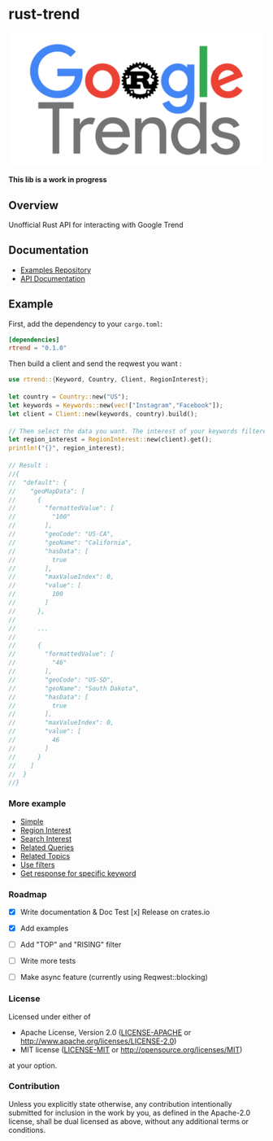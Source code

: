 # rust-trend

![rust-trend](./google-trends-rust-api-little.png)

**This lib is a work in progress**

## Overview
Unofficial Rust API for interacting with Google Trend

## Documentation
- [Examples Repository]("./examples")
- [API Documentation](https://docs.rs/rtrend)

## Example

First, add the dependency to your `cargo.toml`:
```toml
[dependencies]
rtrend = "0.1.0"
```

Then build a client and send the reqwest you want : 
```rust
use rtrend::{Keyword, Country, Client, RegionInterest};

let country = Country::new("US");
let keywords = Keywords::new(vec!["Instagram","Facebook"]);
let client = Client::new(keywords, country).build();

// Then select the data you want. The interest of your keywords filtered by region for example:
let region_interest = RegionInterest::new(client).get();
println!("{}", region_interest);

// Result :
//{
//  "default": {
//    "geoMapData": [
//      {
//        "formattedValue": [
//          "100"
//        ],
//        "geoCode": "US-CA",
//        "geoName": "California",
//        "hasData": [
//          true
//        ],
//        "maxValueIndex": 0,
//        "value": [
//          100
//        ]
//      },
//
//      ...
//      
//      {
//        "formattedValue": [
//          "46"
//        ],
//        "geoCode": "US-SD",
//        "geoName": "South Dakota",
//        "hasData": [
//          true
//        ],
//        "maxValueIndex": 0,
//        "value": [
//          46
//        ]
//      }
//    ]
//  }
//}

```

### More example
- [Simple](./examples/simple.rs)
- [Region Interest](./examples/region_interest.rs)
- [Search Interest](./examples/search_interest.rs)
- [Related Queries](./examples/related_queries.rs)
- [Related Topics](./examples/related_topics.rs)
- [Use filters](./examples/filter.rs)
- [Get response for specific keyword](./examples/select_keyword.rs)

### Roadmap

- [x] Write documentation & Doc Test
  [x] Release on crates.io
- [x] Add examples
- [ ] Add "TOP" and "RISING" filter
- [ ] Write more tests
- [ ] Make async feature (currently using Reqwest::blocking)


### License

Licensed under either of

 * Apache License, Version 2.0
   ([LICENSE-APACHE](LICENSE-APACHE) or http://www.apache.org/licenses/LICENSE-2.0)
 * MIT license
   ([LICENSE-MIT](LICENSE-MIT) or http://opensource.org/licenses/MIT)

at your option.

### Contribution

Unless you explicitly state otherwise, any contribution intentionally submitted
for inclusion in the work by you, as defined in the Apache-2.0 license, shall be
dual licensed as above, without any additional terms or conditions.